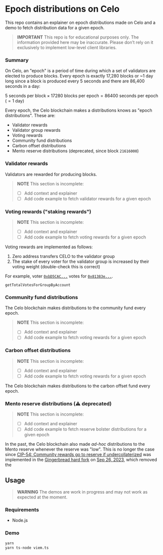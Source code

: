 # Epoch distributions on Celo

This repo contains an explainer on epoch distributions made on Celo and a demo to fetch distribution 
data for a given epoch.

> **IMPORTANT**
> This repo is for educational purposes only. The information provided here may be inaccurate. 
> Please don’t rely on it exclusively to implement low-level client libraries.

### Summary

On Celo, an "epoch" is a period of time during which a set of validators are elected to produce 
blocks. Every epoch is exactly 17,280 blocks or ~1 day long since a block is produced every 
5 seconds and there are 86,400 seconds in a day:

$5 \text{ seconds per block} \times 17280 \text{ blocks per epoch} = 86400 \text{ seconds per epoch } (= 1 \text{ day})$

Every epoch, the Celo blockchain makes a distributions knows as "epoch distributions".
These are: 

-   Validator rewards
-   Validator group rewards
-   Voting rewards
-   Community fund distributions
-   Carbon offset distributions
-   Mento reserve distributions (deprecated, since block `21616000`)

### Validator rewards

Validators are rewarded for producing blocks.

> **NOTE**
> This section is incomplete:
> 
> - [ ] Add context and explainer
> - [ ] Add code example to fetch validator rewards for a given epoch

### Voting rewards ("staking rewards")

> **NOTE**
> This section is incomplete:
> 
> - [ ] Add context and explainer
> - [ ] Add code example to fetch voting rewards for a given epoch

Voting rewards are implemented as follows:

1.  Zero address transfers CELO to the validator group
2.  The stake of every voter for the validator group is increased by their voting weight (double-check this is correct)

For example, voter 
[`0xbD5CAC...`](https://explorer.celo.org/mainnet/address/0xbD5CAC2afCC30D2c32e7A1AfdFa85E5F6bB22F98/epoch-transactions) votes for [`0x81383e...`](https://explorer.celo.org/mainnet/address/0x81383e7C8801B102f742f4F5a5faD06867212b05).



```sol
getTotalVotesForGroupByAccount
```

### Community fund distributions

The Celo blockchain makes distributions to the community fund every epoch.

> **NOTE**
> This section is incomplete:
> 
> - [ ] Add context and explainer
> - [ ] Add code example to fetch voting rewards for a given epoch


### Carbon offset distributions

> **NOTE**
> This section is incomplete:
> 
> - [ ] Add context and explainer
> - [ ] Add code example to fetch voting rewards for a given epoch

The Celo blockchain makes distributions to the carbon offset fund every epoch.

### Mento reserve distributions (⚠️ deprecated)

> **NOTE**
> This section is incomplete:
> 
> - [ ] Add context and explainer
> - [ ] Add code example to fetch reserve bolster distributions for a given epoch

In the past, the Celo blockchain also made _ad-hoc_ distributions to the Mento reserve whenever 
the reserve was "low". This is no longer the case since 
[CIP-54: Community rewards go to reserve if undercollaterized](https://github.com/celo-org/celo-proposals/blob/master/CIPs/cip-0054.md) 
was implemented in the 
[Gingerbread hard fork](https://github.com/celo-org/celo-proposals/blob/8260b49b2ec9a87ded6727fec7d9104586eb0752/CIPs/cip-0062.md#specification) on [Sep 26, 2023](https://forum.celo.org/t/mainnet-alfajores-gingerbread-hard-fork-release-sep-26-17-00-utc/6499), which removed the 


## Usage

> **WARNING**
> The demos are work in progress and may not work as expected at the moment.

### Requirements

- Node.js

### Demo

```sh
yarn
yarn ts-node viem.ts
```

